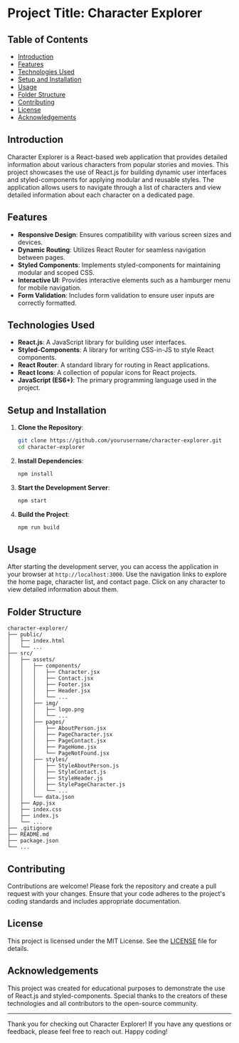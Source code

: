 # Project Title: Character Explorer

## Table of Contents

- [Introduction](#introduction)
- [Features](#features)
- [Technologies Used](#technologies-used)
- [Setup and Installation](#setup-and-installation)
- [Usage](#usage)
- [Folder Structure](#folder-structure)
- [Contributing](#contributing)
- [License](#license)
- [Acknowledgements](#acknowledgements)

## Introduction

Character Explorer is a React-based web application that provides detailed information about various characters from popular stories and movies. This project showcases the use of React.js for building dynamic user interfaces and styled-components for applying modular and reusable styles. The application allows users to navigate through a list of characters and view detailed information about each character on a dedicated page.

## Features

- **Responsive Design**: Ensures compatibility with various screen sizes and devices.
- **Dynamic Routing**: Utilizes React Router for seamless navigation between pages.
- **Styled Components**: Implements styled-components for maintaining modular and scoped CSS.
- **Interactive UI**: Provides interactive elements such as a hamburger menu for mobile navigation.
- **Form Validation**: Includes form validation to ensure user inputs are correctly formatted.

## Technologies Used

- **React.js**: A JavaScript library for building user interfaces.
- **Styled-Components**: A library for writing CSS-in-JS to style React components.
- **React Router**: A standard library for routing in React applications.
- **React Icons**: A collection of popular icons for React projects.
- **JavaScript (ES6+)**: The primary programming language used in the project.

## Setup and Installation

1. **Clone the Repository**:
   ```bash
   git clone https://github.com/yourusername/character-explorer.git
   cd character-explorer
   ```

2. **Install Dependencies**:
   ```bash
   npm install
   ```

3. **Start the Development Server**:
   ```bash
   npm start
   ```

4. **Build the Project**:
   ```bash
   npm run build
   ```

## Usage

After starting the development server, you can access the application in your browser at `http://localhost:3000`. Use the navigation links to explore the home page, character list, and contact page. Click on any character to view detailed information about them.

## Folder Structure

```
character-explorer/
├── public/
│   ├── index.html
│   └── ...
├── src/
│   ├── assets/
│   │   ├── components/
│   │   │   ├── Character.jsx
│   │   │   ├── Contact.jsx
│   │   │   ├── Footer.jsx
│   │   │   ├── Header.jsx
│   │   │   └── ...
│   │   ├── img/
│   │   │   ├── logo.png
│   │   │   └── ...
│   │   ├── pages/
│   │   │   ├── AboutPerson.jsx
│   │   │   ├── PageCharacter.jsx
│   │   │   ├── PageContact.jsx
│   │   │   ├── PageHome.jsx
│   │   │   └── PageNotFound.jsx
│   │   ├── styles/
│   │   │   ├── StyleAboutPerson.js
│   │   │   ├── StyleContact.js
│   │   │   ├── StyleHeader.js
│   │   │   ├── StylePageCharacter.js
│   │   │   └── ...
│   │   └── data.json
│   ├── App.jsx
│   ├── index.css
│   ├── index.js
│   └── ...
├── .gitignore
├── README.md
├── package.json
└── ...
```

## Contributing

Contributions are welcome! Please fork the repository and create a pull request with your changes. Ensure that your code adheres to the project's coding standards and includes appropriate documentation.

## License

This project is licensed under the MIT License. See the [LICENSE](LICENSE) file for details.

## Acknowledgements

This project was created for educational purposes to demonstrate the use of React.js and styled-components. Special thanks to the creators of these technologies and all contributors to the open-source community.

---

Thank you for checking out Character Explorer! If you have any questions or feedback, please feel free to reach out. Happy coding!